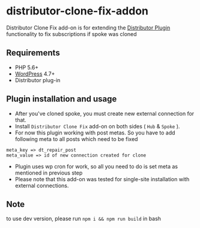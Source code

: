 # distributor-clone-fix-addon

Distributor Clone Fix add-on is for extending the [Distributor Plugin](https://distributorplugin.com/) functionality to fix subscriptions if spoke was cloned

## Requirements

* PHP 5.6+
* [WordPress](http://wordpress.org) 4.7+
* Distributor plug-in


## Plugin installation and usage

- After you've cloned spoke, you must create new external connection for that.
- Install `Distributor Clone Fix` add-on on both sides  ( `Hub` & `Spoke` ).
- For now this plugin working with post metas. So you have to add following meta to all posts which need to be fixed 
```
meta_key => dt_repair_post
meta_value => id of new connection created for clone
```
- Plugin uses wp cron for work, so all you need to do is set meta as mentioned in previous step
- Please note that this add-on was tested for single-site installation with external connections.

## Note
  to use dev version, please run `npm i && npm run build` in bash
